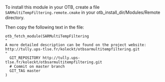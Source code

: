 To install this module in your OTB, create a file ```SARMultiTempFiltering.remote.cmake```
in your otb_install_dir/Modules/Remote directory. 

Then copy the following text in the file:

```
otb_fetch_module(SARMultiTempFiltering
"
A more detailed description can be found on the project website:
http://tully.ups-tlse.fr/koleckt/otbsarmultitempfiltering.git
"
  GIT_REPOSITORY http://tully.ups-tlse.fr/koleckt/otbsarmultitempfiltering.git
  # Commit on master branch 
  GIT_TAG master
)
```
